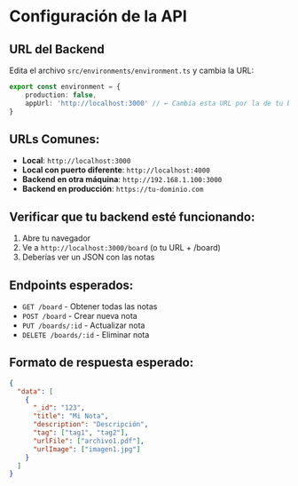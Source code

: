 # Configuración de la API

## URL del Backend
Edita el archivo `src/environments/environment.ts` y cambia la URL:

```typescript
export const environment = {
    production: false,
    appUrl: 'http://localhost:3000' // ← Cambia esta URL por la de tu backend
}
```

## URLs Comunes:
- **Local**: `http://localhost:3000`
- **Local con puerto diferente**: `http://localhost:4000`
- **Backend en otra máquina**: `http://192.168.1.100:3000`
- **Backend en producción**: `https://tu-dominio.com`

## Verificar que tu backend esté funcionando:
1. Abre tu navegador
2. Ve a `http://localhost:3000/board` (o tu URL + /board)
3. Deberías ver un JSON con las notas

## Endpoints esperados:
- `GET /board` - Obtener todas las notas
- `POST /board` - Crear nueva nota
- `PUT /boards/:id` - Actualizar nota
- `DELETE /boards/:id` - Eliminar nota

## Formato de respuesta esperado:
```json
{
  "data": [
    {
      "_id": "123",
      "title": "Mi Nota",
      "description": "Descripción",
      "tag": ["tag1", "tag2"],
      "urlFile": ["archivo1.pdf"],
      "urlImage": ["imagen1.jpg"]
    }
  ]
}
```
